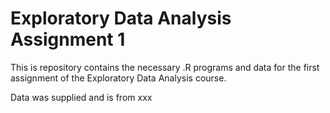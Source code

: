 # Exploratory Data Analysis Assignment 1
This is repository contains the necessary .R programs and data for the first assignment of the Exploratory Data Analysis course.

Data was supplied and is from xxx



